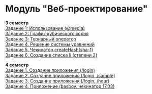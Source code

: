 # Модуль "Веб-проектирование"
<h><b>3 семестр </h></b><br>
<a href=https://kodaktor.ru/g/_30092021one/4202d target="_blank">Задание 1: Использование (@media)</a> <br>
<a href=https://kodaktor.ru/g/2ceca18 target="_blank"> Задание 2: График кубического корня</a> <br>
<a href=https://kodaktor.ru/g/__3db1d target="_blank">Задание 3: Тернарный оператор</a><br>
<a href=https://kodaktor.ru/g/_778e3b5/3f33c target="_blank">Задание 4. Решение системы уравнений</a><br>
<a href= https://github.com/opanasyuzhenkova/herzenportfolio/blob/main/create-sha1.js target="_blank"> Задание 5. Чекинатор createHash(sha-1)</a><br>
<a href=https://kodaktor.ru/g/b61af45 target="_blank">Задание 6. Создание списка li (степени 2)</a><br>

<h><b>4 семестр </h></b><br>
<a href=https://github.com/opanasyuzhenkova/herzenportfolio/blob/main/4%20sem/pr_1.js target="_blank"> Задание 1. Создание приложения (/login)</a> <br>
<a href=https://github.com/opanasyuzhenkova/herzenportfolio/blob/main/4%20sem/pr_2.js target="_blank"> Задание 2. Создание приложения (/login, /sample)</a> <br>
<a href=https://github.com/opanasyuzhenkova/herzenportfolio/blob/main/4%20sem/pr_3.js target="_blank"> Задание 3. Создание приложения (/login, /hour)</a> <br>
<a href=https://github.com/opanasyuzhenkova/herzenportfolio/blob/main/4%20sem/pr_4.js target="_blank"> Задание 4. Приложение (basboy, чекинатор 17.03)</a> <br>
